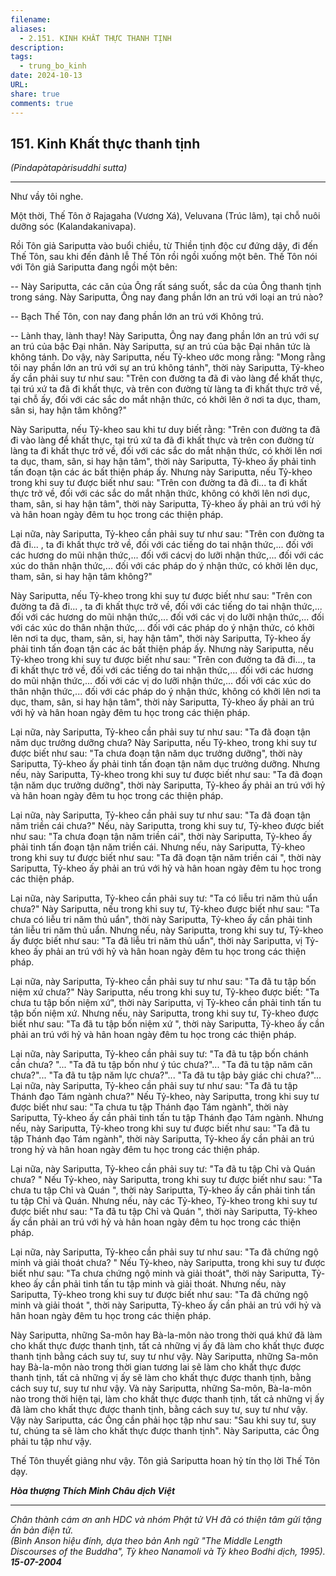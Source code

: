 ```yaml
---
filename: 
aliases:
  - 2.151. KINH KHẤT THỰC THANH TỊNH
description: 
tags:
  - trung_bo_kinh
date: 2024-10-13
URL: 
share: true
comments: true
---
```

## 151. Kinh Khất thực thanh tịnh  
_(Pindapàtapàrisuddhi sutta)_

---

Như vầy tôi nghe.

Một thời, Thế Tôn ở Rajagaha (Vương Xá), Veluvana (Trúc lâm), tại chỗ nuôi dưỡng sóc (Kalandakanivapa).

Rồi Tôn giả Sariputta vào buổi chiều, từ Thiền tịnh độc cư đứng dậy, đi đến Thế Tôn, sau khi đến đảnh lễ Thế Tôn rồi ngồi xuống một bên. Thế Tôn nói với Tôn giả Sariputta đang ngồi một bên:

-- Này Sariputta, các căn của Ông rất sáng suốt, sắc da của Ông thanh tịnh trong sáng. Này Sariputta, Ông nay đang phần lớn an trú với loại an trú nào?

-- Bạch Thế Tôn, con nay đang phần lớn an trú với Không trú.

-- Lành thay, lành thay! Này Sariputta, Ông nay đang phần lớn an trú với sự an trú của bậc Ðại nhân. Này Sariputta, sự an trú của bậc Ðại nhân tức là không tánh. Do vậy, này Sariputta, nếu Tỷ-kheo ước mong rằng: "Mong rằng tôi nay phần lớn an trú với sự an trú không tánh", thời này Sariputta, Tỷ-kheo ấy cần phải suy tư như sau: "Trên con đường ta đã đi vào làng để khất thực, tại trú xứ ta đã đi khất thực, và trên con đường từ làng ta đi khất thực trở về, tại chỗ ấy, đối với các sắc do mắt nhận thức, có khởi lên ở nơi ta dục, tham, sân si, hay hận tâm không?"

Này Sariputta, nếu Tỷ-kheo sau khi tư duy biết rằng: "Trên con đường ta đã đi vào làng để khất thực, tại trú xứ ta đã đi khất thực và trên con đường từ làng ta đi khất thực trở về, đối với các sắc do mắt nhận thức, có khởi lên nơi ta dục, tham, sân, si hay hận tâm", thời này Sariputta, Tỷ-kheo ấy phải tinh tấn đoạn tận các ác bất thiện pháp ấy. Nhưng này Sariputta, nếu Tỷ-kheo trong khi suy tư được biết như sau: "Trên con đường ta đã đi... ta đi khất thực trở về, đối với các sắc do mắt nhận thức, không có khởi lên nơi dục, tham, sân, si hay hận tâm", thời này Sariputta, Tỷ-kheo ấy phải an trú với hỷ và hân hoan ngày đêm tu học trong các thiện pháp.

Lại nữa, này Sariputta, Tỷ-kheo cần phải suy tư như sau: "Trên con đường ta đã đi... , ta đi khất thực trở về, đối với các tiếng do tai nhận thức,... đối với các hương do mũi nhận thức,... đối với cácvị do lưỡi nhận thức,... đối với các xúc do thân nhận thức,... đối với các pháp do ý nhận thức, có khởi lên dục, tham, sân, si hay hận tâm không?"

Này Sariputta, nếu Tỷ-kheo trong khi suy tư được biết như sau: "Trên con đường ta đã đi... , ta đi khất thực trở về, đối với các tiếng do tai nhận thức,... đối với các hương do mũi nhận thức,... đối với các vị do lưỡi nhận thức,... đối với các xúc do thân nhận thức,... đối với các pháp do ý nhận thức, có khởi lên nơi ta dục, tham, sân, si, hay hận tâm", thời này Sariputta, Tỷ-kheo ấy phải tinh tấn đoạn tận các ác bất thiện pháp ấy. Nhưng này Sariputta, nếu Tỷ-kheo trong khi suy tư được biết như sau: "Trên con đường ta đã đi..., ta đi khất thực trở về, đối với các tiếng do tai nhận thức,... đối với các hương do mũi nhận thức,... đối với các vị do lưỡi nhận thức,... đối với các xúc do thân nhận thức,... đối với các pháp do ý nhận thức, không có khởi lên nơi ta dục, tham, sân, si hay hận tâm", thời này Sariputta, Tỷ-kheo ấy phải an trú với hỷ và hân hoan ngày đêm tu học trong các thiện pháp.

Lại nữa, này Sariputta, Tỷ-kheo cần phải suy tư như sau: "Ta đã đoạn tận năm dục trưởng dưỡng chưa? Này Sariputta, nếu Tỷ-kheo, trong khi suy tư được biết như sau: "Ta chưa đoạn tận năm dục trưởng dưỡng", thời này Sariputta, Tỷ-kheo ấy phải tinh tấn đoạn tận năm dục trưởng dưỡng. Nhưng nếu, này Sariputta, Tỷ-kheo trong khi suy tư được biết như sau: "Ta đã đoạn tận năm dục trưởng dưỡng", thời này Sariputta, Tỷ-kheo ấy phải an trú với hỷ và hân hoan ngày đêm tu học trong các thiện pháp.

Lại nữa, này Sariputta, Tỷ-kheo cần phải suy tư như sau: "Ta đã đoạn tận năm triền cái chưa?" Nếu, này Sariputta, trong khi suy tư, Tỷ-kheo được biết như sau: "Ta chưa đoạn tận năm triền cái", thời này Sariputta, Tỷ-kheo ấy phải tinh tấn đoạn tận năm triền cái. Nhưng nếu, này Sariputta, Tỷ-kheo trong khi suy tư được biết như sau: "Ta đã đoạn tận năm triền cái ", thời này Sariputta, Tỷ-kheo ấy phải an trú với hỷ và hân hoan ngày đêm tu học trong các thiện pháp.

Lại nữa, này Sariputta, Tỷ-kheo cần phải suy tư: "Ta có liễu tri năm thủ uẩn chưa?" Này Sariputta, nếu trong khi suy tư, Tỷ-kheo được biết như sau: "Ta chưa có liễu tri năm thủ uẩn", thời này Sariputta, Tỷ-kheo ấy cần phải tinh tán liễu tri năm thủ uẩn. Nhưng nếu, này Sariputta, trong khi suy tư, Tỷ-kheo ấy được biết như sau: "Ta đã liễu tri năm thủ uẩn", thời này Sariputta, vị Tỷ-kheo ấy phải an trú với hỷ và hân hoan ngày đêm tu học trong các thiện pháp.

Lại nữa, này Sariputta, Tỷ-kheo cần phải suy tư như sau: "Ta đã tu tập bốn niệm xứ chưa?" Này Sariputta, nếu trong khi suy tư, Tỷ-kheo được biết: "Ta chưa tu tập bốn niệm xứ", thời này Sariputta, vị Tỷ-kheo cần phải tinh tấn tu tập bốn niệm xứ. Nhưng nếu, này Sariputta, trong khi suy tư, Tỷ-kheo được biết như sau: "Ta đã tu tập bốn niệm xứ ", thời này Sariputta, Tỷ-kheo ấy cần phải an trú với hỷ và hân hoan ngày đêm tu học trong các thiện pháp.

Lại nữa, này Sariputta, Tỷ-kheo cần phải suy tư: "Ta đã tu tập bốn chánh cần chưa? "... "Ta đã tu tập bốn như ý túc chưa?"... "Ta đã tu tập năm căn chưa?"... "Ta đã tu tập năm lực chưa?"... "Ta đã tu tập bảy giác chi chưa?"... Lại nữa, này Sariputta, Tỷ-kheo cần phải suy tư như sau: "Ta đã tu tập Thánh đạo Tám ngành chưa?" Nếu Tỷ-kheo, này Sariputta, trong khi suy tư được biết như sau: "Ta chưa tu tập Thánh đạo Tám ngành", thời này Sariputta, Tỷ-kheo ấy cần phải tinh tấn tu tập Thánh đạo Tám ngành. Nhưng nếu, này Sariputta, Tỷ-kheo trong khi suy tư được biết như sau: "Ta đã tu tập Thánh đạo Tám ngành", thời này Sariputta, Tỷ-kheo ấy cần phải an trú trong hỷ và hân hoan ngày đêm tu học trong các thiện pháp.

Lại nữa, này Sariputta, Tỷ-kheo cần phải suy tư: "Ta đã tu tập Chỉ và Quán chưa? " Nếu Tỷ-kheo, này Sariputta, trong khi suy tư được biết như sau: "Ta chưa tu tập Chỉ và Quán ", thời này Sariputta, Tỷ-kheo ấy cần phải tinh tấn tu tập Chỉ và Quán. Nhưng nếu, này các Tỷ-kheo, Tỷ-kheo trong khi suy tư được biết như sau: "Ta đã tu tập Chỉ và Quán ", thời này Sariputta, Tỷ-kheo ấy cần phải an trú với hỷ và hân hoan ngày đêm tu học trong các thiện pháp.

Lại nữa, này Sariputta, Tỷ-kheo cần phải suy tư như sau: "Ta đã chứng ngộ minh và giải thoát chưa? " Nếu Tỷ-kheo, này Sariputta, trong khi suy tư được biết như sau: "Ta chưa chứng ngộ minh và giải thoát", thời này Sariputta, Tỷ-kheo ấy cần phải tinh tấn tu tập minh và giải thoát. Nhưng nếu, này Sariputta, Tỷ-kheo trong khi suy tư được biết như sau: "Ta đã chứng ngộ minh và giải thoát ", thời này Sariputta, Tỷ-kheo ấy cần phải an trú với hỷ và hân hoan ngày đêm tu học trong các thiện pháp.

Này Sariputta, những Sa-môn hay Bà-la-môn nào trong thời quá khứ đã làm cho khất thực được thanh tịnh, tất cả những vị ấy đã làm cho khất thực được thanh tịnh bằng cách suy tư, suy tư như vậy. Này Sariputta, những Sa-môn hay Bà-la-môn nào trong thời gian tương lai sẽ làm cho khất thực được thanh tịnh, tất cả những vị ấy sẽ làm cho khất thực được thanh tịnh, bằng cách suy tư, suy tư như vậy. Và này Sariputta, những Sa-môn, Bà-la-môn nào trong thời hiện tại, làm cho khất thực được thanh tịnh, tất cả những vị ấy đã làm cho khất thực được thanh tịnh, bằng cách suy tư, suy tư như vậy. Vậy này Sariputta, các Ông cần phải học tập như sau: "Sau khi suy tư, suy tư, chúng ta sẽ làm cho khất thực được thanh tịnh". Này Sariputta, các Ông phải tu tập như vậy.

Thế Tôn thuyết giảng như vậy. Tôn giả Sariputta hoan hỷ tín thọ lời Thế Tôn dạy.

**_Hòa thượng Thích Minh Châu dịch Việt_**

---

_Chân thành cám ơn anh HDC và nhóm Phật tử VH đã có thiện tâm gửi tặng ấn bản điện tử.  
(Bình Anson hiệu đính, dựa theo bản Anh ngữ "The Middle Length Discourses of the Buddha", Tỳ kheo Nanamoli và Tỳ kheo Bodhi dịch, 1995).  
**15-07-2004**_